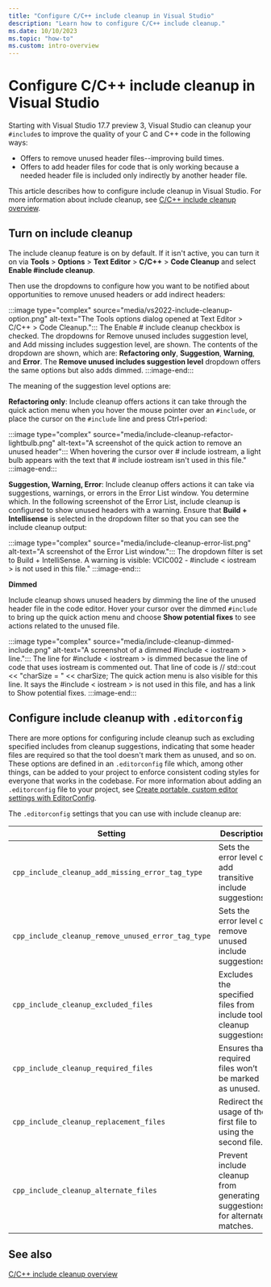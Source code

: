 ```yaml
---
title: "Configure C/C++ include cleanup in Visual Studio"
description: "Learn how to configure C/C++ include cleanup."
ms.date: 10/10/2023
ms.topic: "how-to"
ms.custom: intro-overview
---
```

# Configure C/C++ include cleanup in Visual Studio

Starting with Visual Studio 17.7 preview 3, Visual Studio can cleanup your `#include`s to improve the quality of your C and C++ code in the following ways:
- Offers to remove unused header files--improving build times.
- Offers to add header files for code that is only working because a needed header file is included only indirectly by another header file.

This article describes how to configure include cleanup in Visual Studio. For more information about include cleanup, see [C/C++ include cleanup overview](/visualstudio/ide/include-cleanup-overview).

## Turn on include cleanup

The include cleanup feature is on by default. If it isn't active, you can turn it on via **Tools** > **Options** > **Text Editor** > **C/C++** > **Code Cleanup** and select **Enable #include cleanup**.

Then use the dropdowns to configure how you want to be notified about opportunities to remove unused headers or add indirect headers:

:::image type="complex" source="media/vs2022-include-cleanup-option.png" alt-text="The Tools options dialog opened at Text Editor > C/C++ > Code Cleanup.":::
The Enable # include cleanup checkbox is checked. The dropdowns for Remove unused includes suggestion level, and Add missing includes suggestion level, are shown. The contents of the dropdown are shown, which are: **Refactoring only**, **Suggestion**, **Warning**, and **Error**. The **Remove unused includes suggestion level** dropdown offers the same options but also adds dimmed.
:::image-end:::

The meaning of the suggestion level options are:

**Refactoring only**: Include cleanup offers actions it can take through the quick action menu when you hover the mouse pointer over an `#include`, or place the cursor on the `#include` line and press Ctrl+period:

:::image type="complex" source="media/include-cleanup-refactor-lightbulb.png" alt-text="A screenshot of the quick action to remove an unused header":::
When hovering the cursor over # include iostream, a light bulb appears with the text that # include iostream isn't used in this file."
:::image-end:::

**Suggestion, Warning, Error**: Include cleanup offers actions it can take via suggestions, warnings, or errors in the Error List window. You determine which. In the following screenshot of the Error List, include cleanup is configured to show unused headers with a warning. Ensure that **Build + Intellisense** is selected in the dropdown filter so that you can see the include cleanup output:

:::image type="complex" source="media/include-cleanup-error-list.png" alt-text="A screenshot of the Error List window.":::
The dropdown filter is set to Build + IntelliSense. A warning is visible: VCIC002 - #include < iostream > is not used in this file."
:::image-end:::

**Dimmed**

Include cleanup shows unused headers by dimming the line of the unused header file in the code editor. Hover your cursor over the dimmed `#include` to bring up the quick action menu and choose **Show potential fixes** to see actions related to the unused file.

:::image type="complex" source="media/include-cleanup-dimmed-include.png" alt-text="A screenshot of a dimmed #include < iostream > line.":::
The line for #include < iostream > is dimmed becasue the line of code that uses iostream is commented out. That line of code is // std::cout << "charSize = " << charSize; The quick action menu is also visible for this line. It says the #include < iostream > is not used in this file, and has a link to Show potential fixes.
:::image-end:::

## Configure include cleanup with `.editorconfig`

There are more options for configuring include cleanup such as excluding specified includes from cleanup suggestions, indicating that some header files are required so that the tool doesn't mark them as unused, and so on. These options are defined in an `.editorconfig` file which, among other things, can be added to your project to enforce consistent coding styles for everyone that works in the codebase. For more information about adding an `.editorconfig` file to your project, see [Create portable, custom editor settings with EditorConfig](/visualstudio/ide/create-portable-custom-editor-options).

The `.editorconfig` settings that you can use with include cleanup are:

| Setting | Description | Values | Example |
|--|--|--|--|
| `cpp_include_cleanup_add_missing_error_tag_type` | Sets the error level of add transitive include suggestions. | `none`</br>`suggestion`</br>`warning`</br>`error` | `cpp_include_cleanup_add_missing_error_tag_type = suggestion` |
| `cpp_include_cleanup_remove_unused_error_tag_type` | Sets the error level of remove unused include suggestions. | `none`</br>`suggestion`</br>`warning`</br>`error`</br>`dimmed` | `cpp_include_cleanup_remove_unused_error_tag_type = dimmed` |
| `cpp_include_cleanup_excluded_files` | Excludes the specified files from include tool cleanup suggestions. | filename | `cpp_include_cleanup_excluded_files = vcruntime.h,vcruntime_string.h` |
| `cpp_include_cleanup_required_files` | Ensures that required files won’t be marked as unused. | indirect header file:filename | `cpp_include_cleanup_required_files = atlwin.h:altbase.h,atlcom.h:altbase.h` |
| `cpp_include_cleanup_replacement_files` | Redirect the usage of the first file to using the second file. | file to replace:replacing file | `cpp_include_cleanup_replacement_files = stdio.h:cstdio,stdint.h:cstdint` |
| `cpp_include_cleanup_alternate_files` | Prevent include cleanup from generating suggestions for alternate matches. | file to exclude:alternate file | `cpp_include_cleanup_alternate_files = windows.h:minwindef.h,windows.h:winerror.h` |

## See also

[C/C++ include cleanup overview](/visualstudio/ide/include-cleanup-overview)